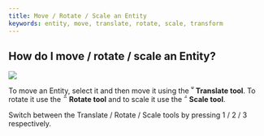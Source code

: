 ```yaml
---
title: Move / Rotate / Scale an Entity
keywords: entity, move, translate, rotate, scale, transform
---
```


## How do I move / rotate / scale an Entity?

<img src="https://playcanvas.com/static-assets/instructions/transform.gif" />

To move an Entity, select it and then move it using the **<span class="font-icon">&#57617;</span> Translate tool**. To rotate it use the **<span class="font-icon">&#57619;</span> Rotate tool** and to scale it use the **<span class="font-icon">&#57618;</span> Scale tool**.

Switch between the Translate / Rotate / Scale tools by pressing 1 / 2 / 3 respectively.
